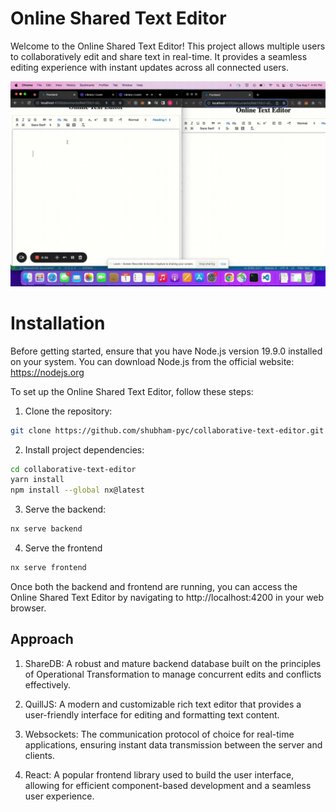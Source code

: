 # Online Shared Text Editor
Welcome to the Online Shared Text Editor! This project allows multiple users to collaboratively edit and share text in real-time. It provides a seamless editing experience with instant updates across all connected users.

![Demo](docs/demo.gif)


# Installation
Before getting started, ensure that you have Node.js version 19.9.0 installed on your system. You can download Node.js from the official website: https://nodejs.org

To set up the Online Shared Text Editor, follow these steps:

1. Clone the repository:

```bash
git clone https://github.com/shubham-pyc/collaborative-text-editor.git
```
2. Install project dependencies:
```bash
cd collaborative-text-editor
yarn install
npm install --global nx@latest
```

3. Serve the backend:
```bash
nx serve backend
```


4. Serve the frontend

```bash
nx serve frontend
```

Once both the backend and frontend are running, you can access the Online Shared Text Editor by navigating to http://localhost:4200 in your web browser.



## Approach


1. ShareDB: A robust and mature backend database built on the principles of Operational Transformation to manage concurrent edits and conflicts effectively.

2. QuillJS: A modern and customizable rich text editor that provides a user-friendly interface for editing and formatting text content.

3. Websockets: The communication protocol of choice for real-time applications, ensuring instant data transmission between the server and clients.

4. React: A popular frontend library used to build the user interface, allowing for efficient component-based development and a seamless user experience.

